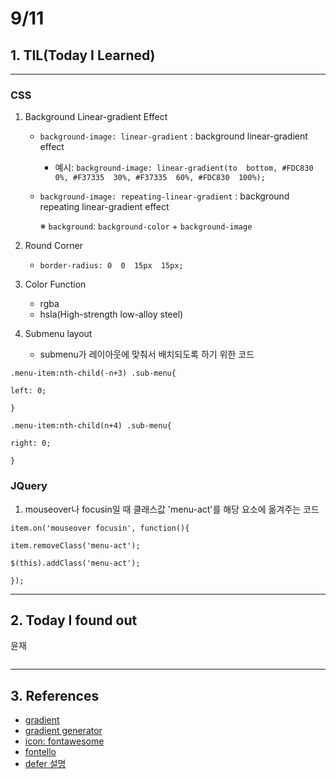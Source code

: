 ﻿
# 9/11

  

## 1. TIL(Today I Learned)

---
### CSS
1. Background Linear-gradient Effect
	- ```background-image: linear-gradient``` : background linear-gradient effect
		- 예시: ```background-image: linear-gradient(to  bottom, #FDC830  0%, #F37335  30%, #F37335  60%, #FDC830  100%);```
	- ```background-image: repeating-linear-gradient``` : background repeating linear-gradient effect

		※ ```background```: ```background-color``` + ```background-image```
2. Round Corner
	- ```border-radius: 0  0  15px  15px;```
	
3. Color Function
	- rgba
	- hsla(High-strength low-alloy steel)

4. Submenu layout 
	- submenu가 레이아웃에 맞춰서 배치되도록 하기 위한 코드
```
.menu-item:nth-child(-n+3) .sub-menu{

left: 0;

}

.menu-item:nth-child(n+4) .sub-menu{

right: 0;

}
```

### JQuery
1. mouseover나 focusin일 때 클래스값 'menu-act'를 해당 요소에 옮겨주는 코드
	
```
item.on('mouseover focusin', function(){

item.removeClass('menu-act');

$(this).addClass('menu-act');

}); 
```
 
---

## 2. Today I found out

윤재

```
```
---

## 3. References

-  [gradient](https://uigradients.com/#KokoCaramel)
- [gradient generator](http://www.colorzilla.com/gradient-editor/)
- [icon: fontawesome](https://fontawesome.com/how-to-use/on-the-web/setup/getting-started?using=web-fonts-with-css)
- [fontello](http://fontello.com/)
- [defer 설명](https://blog.asamaru.net/2017/05/04/script-async-defer/)

